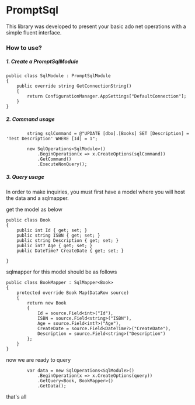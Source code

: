 # PromptSql
This library was developed to present your basic ado net operations with a simple fluent interface.

### How to use?

##### 1. Create a PromptSqlModule

    public class SqlModule : PromptSqlModule
    {
        public override string GetConnectionString()
        {
            return ConfigurationManager.AppSettings["DefaultConnection"];
        }
    }

##### 2. Command usage

            string sqlCommand = @"UPDATE [dbo].[Books] SET [Description] = 'Test Description' WHERE [Id] = 1";

            new SqlOperations<SqlModule>()
                .BeginOperation(x => x.CreateOptions(sqlCommand))
                .GetCommand()
                .ExecuteNonQuery();
                
##### 3. Query usage

In order to make inquiries, you must first have a model where you will host the data and a sqlmapper. 

get the model as below

    public class Book
    {
        public int Id { get; set; }
        public string ISBN { get; set; }
        public string Description { get; set; }
        public int? Age { get; set; }
        public DateTime? CreateDate { get; set; }

    }
    
sqlmapper for this model should be as follows

    public class BookMapper : SqlMapper<Book>
    {
        protected override Book Map(DataRow source)
        {
            return new Book
            {
                Id = source.Field<int>("Id"),
                ISBN = source.Field<string>("ISBN"),
                Age = source.Field<int?>("Age"),
                CreateDate = source.Field<DateTime?>("CreateDate"),
                Description = source.Field<string>("Description")
            };
        }
    }
    
now we are ready to query

            var data = new SqlOperations<SqlModule>()
                .BeginOperation(x => x.CreateOptions(query))
                .GetQuery<Book, BookMapper>()
                .GetData();
                
that's all

